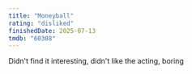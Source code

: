 ```yaml
---
title: "Moneyball"
rating: "disliked"
finishedDate: 2025-07-13
tmdb: "60308"
---
```


Didn't find it interesting, didn't like the acting, boring
